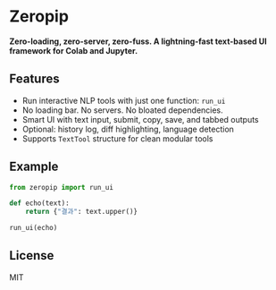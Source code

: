 
# Zeropip

**Zero-loading, zero-server, zero-fuss. A lightning-fast text-based UI framework for Colab and Jupyter.**

## Features

- Run interactive NLP tools with just one function: `run_ui`
- No loading bar. No servers. No bloated dependencies.
- Smart UI with text input, submit, copy, save, and tabbed outputs
- Optional: history log, diff highlighting, language detection
- Supports `TextTool` structure for clean modular tools

## Example

```python
from zeropip import run_ui

def echo(text):
    return {"결과": text.upper()}

run_ui(echo)
```

## License

MIT
